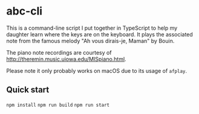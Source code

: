 # abc-cli

This is a command-line script I put together in TypeScript to help my daughter learn where the keys are on the keyboard. It plays the associated note from the famous melody "Ah vous dirais-je, Maman" by Bouin.

The piano note recordings are courtesy of http://theremin.music.uiowa.edu/MISpiano.html.

Please note it only probably works on macOS due to its usage of `afplay`.

## Quick start
`npm install`
`npm run build`
`npm run start`